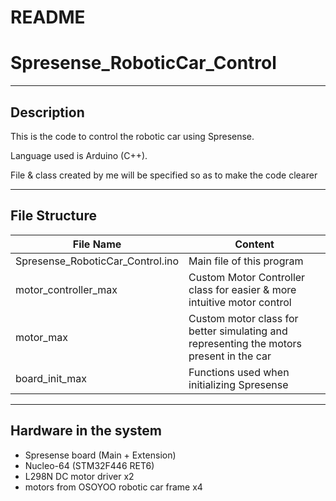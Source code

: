 # README

# **Spresense_RoboticCar_Control**

---

## **Description**

This is the code to control the robotic car using Spresense.

Language used is Arduino (C++).

File & class created by me will be specified so as to make the code clearer

---

## File Structure

File Name | Content
--|--
Spresense_RoboticCar_Control.ino | Main file of this program
motor_controller_max | Custom Motor Controller class for easier & more intuitive motor control
motor_max | Custom motor class for better simulating and representing the motors present in the car
board_init_max | Functions used when initializing Spresense

---

## **Hardware in the system**

- Spresense board (Main + Extension)
- Nucleo-64 (STM32F446 RET6)
- L298N DC motor driver x2
- motors from OSOYOO robotic car frame x4

